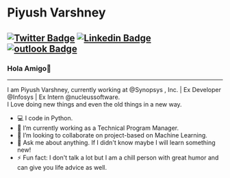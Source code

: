 <!--
**piyushvarshney/piyushvarshney** is a ✨ _special_ ✨ repository because its `README.md` (this file) appears on your GitHub profile.

Here are some ideas to get you started:

- 🔭 I’m currently working on ...
- 🌱 I’m currently learning ...
- 👯 I’m looking to collaborate on ...
- 🤔 I’m looking for help with ...
- 💬 Ask me about ...
- 📫 How to reach me: ...
- 😄 Pronouns: ...
- ⚡ Fun fact: ...
-->






# Piyush Varshney

[![Twitter Badge](https://img.shields.io/badge/-@piyushvrshney-1ca0f1?style=flat-square&labelColor=1ca0f1&logo=twitter&logoColor=white&link=https://twitter.com/piyushvrshney)](https://twitter.com/piyushvrshney) [![Linkedin Badge](https://img.shields.io/badge/-piyushvarshney07-blue?style=flat-square&logo=Linkedin&logoColor=white&link=https://www.linkedin.com/in/piyushvarshney07)](https://www.linkedin.com/in/piyushvarshney07/) 
[![outlook Badge](https://img.shields.io/badge/-piyuhvarshney@outlook.com-c14438?style=flat-square&logo=Gmail&logoColor=white&link=mailto:sejalc230@gmail.com)](piyushvarshney@outlook.com)
---
### Hola Amigo👋
---
I am Piyush Varshney, currently working at @Synopsys , Inc. | Ex Developer @Infosys | Ex Intern @nucleussoftware.<br>
I Love doing new things and even the old things in a new way.

<!--
```
Programmer (noun): A machine that turns coffee into code.
```
-->

- :computer: I code in Python.
- 🌱 I’m currently working as a Technical Program Manager.
- 👯 I’m looking to collaborate on project-based on Machine Learning.
- 💬 Ask me about anything. If I didn't know maybe I will learn something new!
- ⚡ Fun fact: I don't talk a lot but I am a chill person with great humor and can give you life advice as well.

